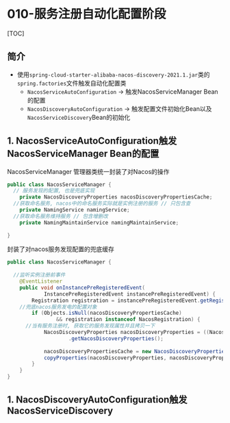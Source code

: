 # 010-服务注册自动化配置阶段

[TOC]

## 简介

- 使用`spring-cloud-starter-alibaba-nacos-discovery-2021.1.jar`类的`spring.factories`文件触发自动化配置类
  - `NacosServiceAutoConfiguration`  -> 触发NacosServiceManager Bean的配置
  - `NacosDiscoveryAutoConfiguration` -> 触发配置文件初始化Bean以及`NacosServiceDiscovery`Bean的初始化


## 1. NacosServiceAutoConfiguration触发NacosServiceManager Bean的配置

NacosServiceManager  管理器类统一封装了对Nacos的操作

```java
public class NacosServiceManager {
  // 服务发现的配置, 也是兜底实现
	private NacosDiscoveryProperties nacosDiscoveryPropertiesCache;
  //获取命名服务, nacos中的命名服务实际就是实例注册的服务 // 只包含查
	private NamingService namingService;
  //获取命名服务维持服务 // 包含增删改
	private NamingMaintainService namingMaintainService;
  
}
```

封装了对nacos服务发现配置的兜底缓存

```java
public class NacosServiceManager {
  
  //监听实例注册前事件
	@EventListener
	public void onInstancePreRegisteredEvent(
			InstancePreRegisteredEvent instancePreRegisteredEvent) {
		Registration registration = instancePreRegisteredEvent.getRegistration();
    //兜底nacos服务发电的配置对象
		if (Objects.isNull(nacosDiscoveryPropertiesCache)
				&& registration instanceof NacosRegistration) {
      //当有服务注册时, 获取它的服务发现属性并且拷贝一下
			NacosDiscoveryProperties nacosDiscoveryProperties = ((NacosRegistration) registration)
					.getNacosDiscoveryProperties();
		
			nacosDiscoveryPropertiesCache = new NacosDiscoveryProperties();
			copyProperties(nacosDiscoveryProperties, nacosDiscoveryPropertiesCache);
		}
	}
}
```



## 1. NacosDiscoveryAutoConfiguration触发NacosServiceDiscovery

